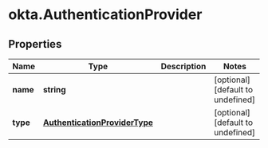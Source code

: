 # okta.AuthenticationProvider

## Properties

Name | Type | Description | Notes
------------ | ------------- | ------------- | -------------
**name** | **string** |  | [optional] [default to undefined]
**type** | [**AuthenticationProviderType**](AuthenticationProviderType.md) |  | [optional] [default to undefined]

